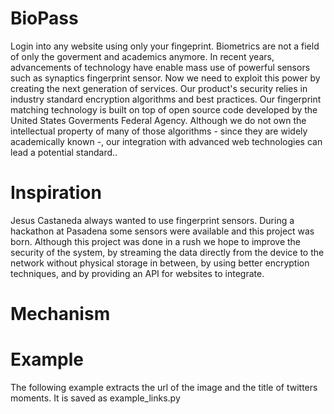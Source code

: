 BioPass
=======
Login into any website using only your fingeprint. Biometrics are not a field of only the goverment and academics anymore. In recent years, advancements of technology have enable mass use of powerful sensors such as synaptics fingerprint sensor. Now we need to exploit this power by creating the next generation of services. Our product's security relies in industry standard encryption algorithms and best practices. Our fingerprint matching technology is built on top of open source code developed by the United States Goverments Federal Agency. Although we do not own the intellectual property of many of those algorithms - since they are widely academically known -, our integration with advanced web technologies can lead a potential standard..

Inspiration
=======
Jesus Castaneda always wanted to use fingerprint sensors. During a hackathon at Pasadena some sensors were available and this project was born. Although this project was done in a rush we hope to improve the security of the system, by streaming the data directly from the device to the network without physical storage in between, by using better encryption techniques, and by providing an API for websites to integrate.

Mechanism
=======

Example
=======
The following example extracts the url of the image and the title of twitters moments. It is saved as example_links.py
